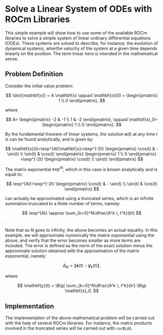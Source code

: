 # Solve a Linear System of ODEs with ROCm Libraries

This simple example will show how to use some of the available ROCm libraries to solve a simple system of linear ordinary differential equations (ODEs).
These systems are solved to describe, for instance, the evolution of dynamical systems, wherthe velocity of the system at a given time depends linearly on the position. The term linear here is intended in the mathematical sense.

## Problem Definition

Consider the initial value problem:

$$
\dot{\mathbf{x}} = A \mathbf{x} \qquad 
\mathbf{x}(0) = 
\begin{pmatrix}
1 \\
0
\end{pmatrix},
$$
 
where

$$
A=
\begin{pmatrix}
-2 & -1 \\
1 & -2
\end{pmatrix}, \qquad
\mathbf{x}_0=
\begin{pmatrix}
1 \\
0
\end{pmatrix}.
$$

By the fundamental theorem of linear systems, the solution $\mathbf{x}(t)$ at any time $t$ is can be found analytically, and is given by:

$$
\mathbf{x}(t)=\exp^{At}\mathbf{x}=\exp^{-2t}
\begin{pmatrix}
\cos(t) & - \sin(t) \\
\sin(t) & \cos(t)
\end{pmatrix}
\begin{pmatrix}
1 \\
0
\end{pmatrix}
=\exp^{-2t}
\begin{pmatrix}
\cos(t) \\
\sin(t)
\end{pmatrix}
$$

The matrix exponential $\exp^{At}$, which in this case is known analytically and is equal to:

$$
\exp^{At}=\exp^{-2t}
\begin{pmatrix}
\cos(t) & - \sin(t) \\
\sin(t) & \cos(t)
\end{pmatrix}
$$

can actually be approximated using a truncated series, which is an infinite summation truncated to a finite number of terms, namely:

$$
\exp^{At} \approx \sum_{k=0}^N\dfrac{A^k \, t^k}{k!}
$$.

Note that as $N$ goes to infinity, the above becomes an actual equality. In this example, we will approximate numerically the matrix exponential using the above, and verify that the error becomes smaller as more terms are included. The error is defined as the norm of the exact solution minus the approximate solution obtained with the approximation of the matrix exponential, namely:

$$
\Delta_N=\|\mathbf{x}(t)-\mathbf{y}_k(t)\|,
$$

where

$$
\mathbf{y}(t) = \Big( \sum_{k=0}^N\dfrac{A^k \, t^k}{k!} \Big) \mathbf{x}_0.
$$

## Implementation

The implementation of the above mathematical problem will be carried out with the help of several ROCm libraries. For instance, the matrix products involved in the truncated series will be carried out with `rocBLAS`.
